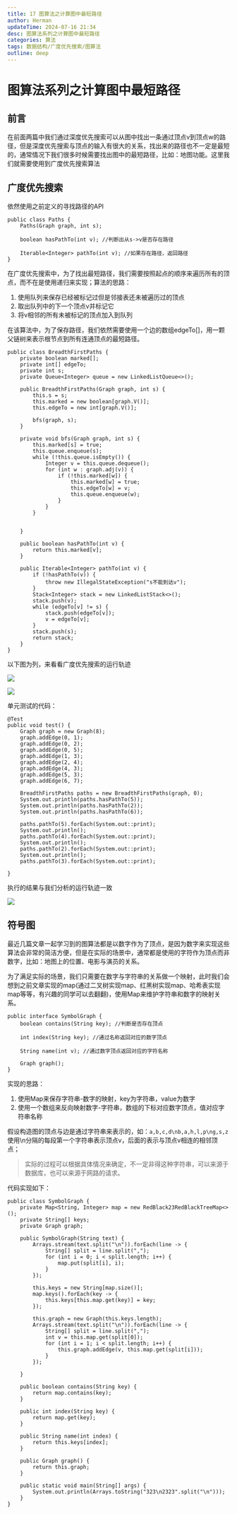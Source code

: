 ```yaml
---
title: 17 图算法之计算图中最短路径
author: Herman
updateTime: 2024-07-16 21:34
desc: 图算法系列之计算图中最短路径
categories: 算法
tags: 数据结构/广度优先搜索/图算法
outline: deep
---
```



# 图算法系列之计算图中最短路径


## 前言
在前面两篇中我们通过深度优先搜索可以从图中找出一条通过顶点v到顶点w的路径，但是深度优先搜索与顶点的输入有很大的关系，找出来的路径也不一定是最短的，通常情况下我们很多时候需要找出图中的最短路径，比如：地图功能。这里我们就需要使用到广度优先搜索算法


## 广度优先搜索
依然使用之前定义的寻找路径的API
```
public class Paths {
    Paths(Graph graph, int s);
    
    boolean hasPathTo(int v); //判断出从s->v是否存在路径
    
    Iterable<Integer> pathTo(int v); //如果存在路径，返回路径
}
```

在广度优先搜索中，为了找出最短路径，我们需要按照起点的顺序来遍历所有的顶点，而不在是使用递归来实现；算法的思路：

1. 使用队列来保存已经被标记过但是邻接表还未被遍历过的顶点
2. 取出队列中的下一个顶点v并标记它
3. 将v相邻的所有未被标记的顶点加入到队列

在该算法中，为了保存路径，我们依然需要使用一个边的数组edgeTo[]，用一颗父链树来表示根节点到所有连通顶点的最短路径。

```
public class BreadthFirstPaths {
    private boolean marked[];
    private int[] edgeTo;
    private int s;
    private Queue<Integer> queue = new LinkedListQueue<>();

    public BreadthFirstPaths(Graph graph, int s) {
        this.s = s;
        this.marked = new boolean[graph.V()];
        this.edgeTo = new int[graph.V()];

        bfs(graph, s);
    }

    private void bfs(Graph graph, int s) {
        this.marked[s] = true;
        this.queue.enqueue(s);
        while (!this.queue.isEmpty()) {
            Integer v = this.queue.dequeue();
            for (int w : graph.adj(v)) {
                if (!this.marked[w]) {
                    this.marked[w] = true;
                    this.edgeTo[w] = v;
                    this.queue.enqueue(w);
                }
            }
        }


    }

    public boolean hasPathTo(int v) {
        return this.marked[v];
    }

    public Iterable<Integer> pathTo(int v) {
        if (!hasPathTo(v)) {
            throw new IllegalStateException("s不能到达v");
        }
        Stack<Integer> stack = new LinkedListStack<>();
        stack.push(v);
        while (edgeTo[v] != s) {
            stack.push(edgeTo[v]);
            v = edgeTo[v];
        }
        stack.push(s);
        return stack;
    }
}
```


以下图为列，来看看广度优先搜索的运行轨迹

![](https://cdn.jsdelivr.net/gh/silently9527/images/0965db8ae1cd4b84ab7453e31c768db1%7Etplv-k3u1fbpfcp-zoom-1.image)

![](https://cdn.jsdelivr.net/gh/silently9527/images/e8c5b8f000754f0f8bb3027dc531b2c0%7Etplv-k3u1fbpfcp-zoom-1.image)


单元测试的代码：

```
@Test
public void test() {
    Graph graph = new Graph(8);
    graph.addEdge(0, 1);
    graph.addEdge(0, 2);
    graph.addEdge(0, 5);
    graph.addEdge(1, 3);
    graph.addEdge(2, 4);
    graph.addEdge(4, 3);
    graph.addEdge(5, 3);
    graph.addEdge(6, 7);

    BreadthFirstPaths paths = new BreadthFirstPaths(graph, 0);
    System.out.println(paths.hasPathTo(5));
    System.out.println(paths.hasPathTo(2));
    System.out.println(paths.hasPathTo(6));

    paths.pathTo(5).forEach(System.out::print);
    System.out.println();
    paths.pathTo(4).forEach(System.out::print);
    System.out.println();
    paths.pathTo(2).forEach(System.out::print);
    System.out.println();
    paths.pathTo(3).forEach(System.out::print);

}
```

执行的结果与我们分析的运行轨迹一致

![](https://cdn.jsdelivr.net/gh/silently9527/images/ccd3716f1c514baf9238b8fa83300075%7Etplv-k3u1fbpfcp-zoom-1.image)


## 符号图
最近几篇文章一起学习到的图算法都是以数字作为了顶点，是因为数字来实现这些算法会非常的简洁方便，但是在实际的场景中，通常都是使用的字符作为顶点而非数字，比如：地图上的位置、电影与演员的关系。

为了满足实际的场景，我们只需要在数字与字符串的关系做一个映射，此时我们会想到之前文章实现的map(通过二叉树实现map、红黑树实现map、哈希表实现map等等，有兴趣的同学可以去翻翻)，使用Map来维护字符串和数字的映射关系。

```
public interface SymbolGraph {
    boolean contains(String key); //判断是否存在顶点

    int index(String key); //通过名称返回对应的数字顶点

    String name(int v); //通过数字顶点返回对应的字符名称

    Graph graph();
}
```

实现的思路：

1. 使用Map来保存字符串-数字的映射，key为字符串，value为数字
2. 使用一个数组来反向映射数字-字符串，数组的下标对应数字顶点，值对应字符串名称


假设构造图的顶点与边是通过字符串来表示的，如：`a,b,c,d\nb,a,h,l,p\ng,s,z` 使用\n分隔的每段第一个字符串表示顶点v，后面的表示与顶点v相连的相邻顶点；

> 实际的过程可以根据具体情况来确定，不一定非得这种字符串，可以来源于数据库，也可以来源于网路的请求。

代码实现如下：

```
public class SymbolGraph {
    private Map<String, Integer> map = new RedBlack23RedBlackTreeMap<>();
    private String[] keys;
    private Graph graph;

    public SymbolGraph(String text) {
        Arrays.stream(text.split("\n")).forEach(line -> {
            String[] split = line.split(",");
            for (int i = 0; i < split.length; i++) {
                map.put(split[i], i);
            }
        });

        this.keys = new String[map.size()];
        map.keys().forEach(key -> {
            this.keys[this.map.get(key)] = key;
        });

        this.graph = new Graph(this.keys.length);
        Arrays.stream(text.split("\n")).forEach(line -> {
            String[] split = line.split(",");
            int v = this.map.get(split[0]);
            for (int i = 1; i < split.length; i++) {
                this.graph.addEdge(v, this.map.get(split[i]));
            }
        });
        
    }

    public boolean contains(String key) {
        return map.contains(key);
    }

    public int index(String key) {
        return map.get(key);
    }

    public String name(int index) {
        return this.keys[index];
    }

    public Graph graph() {
        return this.graph;
    }

    public static void main(String[] args) {
        System.out.println(Arrays.toString("323\n2323".split("\n")));
    }
}
```



